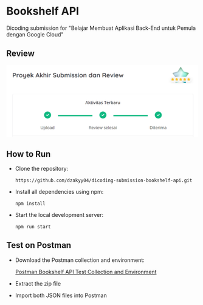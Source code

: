 # Bookshelf API

Dicoding submission for "Belajar Membuat Aplikasi Back-End untuk Pemula dengan Google Cloud"

## Review

![Review Image](assets/review.png)

## How to Run

- Clone the repository:

      https://github.com/dzakyy04/dicoding-submission-bookshelf-api.git
 
- Install all dependencies using npm:

      npm install
    
- Start the local development server:

      npm run start
    
## Test on Postman

- Download the Postman collection and environment:

    [Postman Bookshelf API Test Collection and Environment](https://github.com/dicodingacademy/a261-backend-pemula-labs/raw/099-shared-files/BookshelfAPITestCollectionAndEnvironment.zip)

- Extract the zip file
- Import both JSON files into Postman
